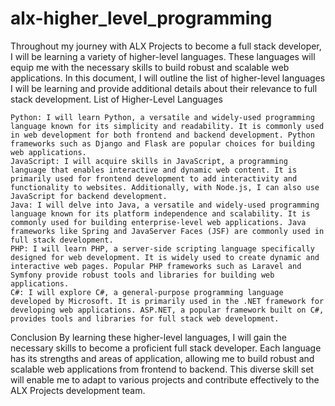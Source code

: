 # alx-higher_level_programming
Throughout my journey with ALX Projects to become a full stack developer, I will be learning a variety of higher-level languages. These languages will equip me with the necessary skills to build robust and scalable web applications. In this document, I will outline the list of higher-level languages I will be learning and provide additional details about their relevance to full stack development.
List of Higher-Level Languages

    Python: I will learn Python, a versatile and widely-used programming language known for its simplicity and readability. It is commonly used in web development for both frontend and backend development. Python frameworks such as Django and Flask are popular choices for building web applications.
    JavaScript: I will acquire skills in JavaScript, a programming language that enables interactive and dynamic web content. It is primarily used for frontend development to add interactivity and functionality to websites. Additionally, with Node.js, I can also use JavaScript for backend development.
    Java: I will delve into Java, a versatile and widely-used programming language known for its platform independence and scalability. It is commonly used for building enterprise-level web applications. Java frameworks like Spring and JavaServer Faces (JSF) are commonly used in full stack development.
    PHP: I will learn PHP, a server-side scripting language specifically designed for web development. It is widely used to create dynamic and interactive web pages. Popular PHP frameworks such as Laravel and Symfony provide robust tools and libraries for building web applications.
    C#: I will explore C#, a general-purpose programming language developed by Microsoft. It is primarily used in the .NET framework for developing web applications. ASP.NET, a popular framework built on C#, provides tools and libraries for full stack web development.
Conclusion
By learning these higher-level languages, I will gain the necessary skills to become a proficient full stack developer. Each language has its strengths and areas of application, allowing me to build robust and scalable web applications from frontend to backend. This diverse skill set will enable me to adapt to various projects and contribute effectively to the ALX Projects development team.
